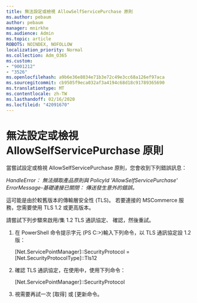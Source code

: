 ```yaml
---
title: 無法設定或檢視 AllowSelfServicePurchase 原則
ms.author: pebaum
author: pebaum
manager: mnirkhe
ms.audience: Admin
ms.topic: article
ROBOTS: NOINDEX, NOFOLLOW
localization_priority: Normal
ms.collection: Adm_O365
ms.custom:
- "9001212"
- "3526"
ms.openlocfilehash: a9b6e36e8034e71b3e72c49e3cc68a126ef97aca
ms.sourcegitcommit: cb9505f9eca032af3a4194c68d18c91789365690
ms.translationtype: MT
ms.contentlocale: zh-TW
ms.lasthandoff: 02/16/2020
ms.locfileid: "42091670"
---
```

# <a name="unable-to-set-or-view-the-allowselfservicepurchase-policy"></a>無法設定或檢視 AllowSelfServicePurchase 原則

當嘗試設定或檢視 AllowSelfServicePurchase 原則，您會收到下列錯誤訊息：

*HandleError： 無法擷取產品原則與 PolicyId 'AllowSelfServicePurchase' ErrorMessage-基礎連接已關閉： 傳送發生意外的錯誤。*

這可能是由於較舊版本的傳輸層安全性 (TLS)。 若要連接的 MSCommerce 服務，您需要使用 TLS 1.2 或更高版本。  

請嘗試下列步驟來啟用/集 1.2 TLS 通訊協定、 確認，然後重試。
 1. 在 PowerShell 命令提示字元 (PS C:>\)輸入下列命令，以 TLS 通訊協定設 1.2 版：

    \[Net.ServicePointManager]::SecurityProtocol = \[Net.SecurityProtocolType]::Tls12

2. 確認 TLS 通訊協定，在使用中，使用下列命令：

    \[Net.ServicePointManager]::SecurityProtocol 

3. 視需要再試一次 [取得] 或 [更新命令。

